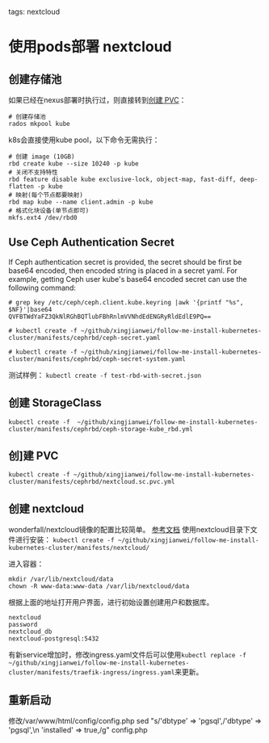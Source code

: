 <!-- toc -->

tags: nextcloud

# 使用pods部署 nextcloud

## 创建存储池

如果已经在nexus部署时执行过，则直接转到[创建 PVC](#jump1)：
```
# 创建存储池
rados mkpool kube
```
k8s会直接使用kube pool，以下命令无需执行：
```
# 创建 image (10GB)
rbd create kube --size 10240 -p kube
# 关闭不支持特性
rbd feature disable kube exclusive-lock, object-map, fast-diff, deep-flatten -p kube
# 映射(每个节点都要映射)
rbd map kube --name client.admin -p kube
# 格式化块设备(单节点即可)
mkfs.ext4 /dev/rbd0
```

## Use Ceph Authentication Secret

If Ceph authentication secret is provided, the secret should be first be base64 encoded, then encoded string is placed in a secret yaml. For example, getting Ceph user kube's base64 encoded secret can use the following command:

```
# grep key /etc/ceph/ceph.client.kube.keyring |awk '{printf "%s", $NF}'|base64
QVFBTWdYaFZ3QkNlRGhBQTlubFBhRnlmVVNhdEdENGRyRldEdlE9PQ==
```

`# kubectl create -f ~/github/xingjianwei/follow-me-install-kubernetes-cluster/manifests/cephrbd/ceph-secret.yaml`

`# kubectl create -f ~/github/xingjianwei/follow-me-install-kubernetes-cluster/manifests/cephrbd/ceph-secret-system.yaml`

测试样例：
`kubectl create -f test-rbd-with-secret.json`

## 创建 StorageClass
`kubectl create -f  ~/github/xingjianwei/follow-me-install-kubernetes-cluster/manifests/cephrbd/ceph-storage-kube_rbd.yml`


## <span id="jump1">创]建 PVC</span>

`kubectl create -f ~/github/xingjianwei/follow-me-install-kubernetes-cluster/manifests/cephrbd/nextcloud.sc.pvc.yml`

## 创建 nextcloud
wonderfall/nextcloud镜像的配置比较简单。
[参考文档](https://www.ilanni.com/?p=13238)
使用nextcloud目录下文件进行安装：
`kubectl create -f ~/github/xingjianwei/follow-me-install-kubernetes-cluster/manifests/nextcloud/`

进入容器：
```
mkdir /var/lib/nextcloud/data
chown -R www-data:www-data /var/lib/nextcloud/data
```
根据上面的地址打开用户界面，进行初始设置创建用户和数据库。
```
nextcloud
password
nextcloud_db
nextcloud-postgresql:5432
```
有新service增加时，修改ingress.yaml文件后可以使用`kubectl replace -f  ~/github/xingjianwei/follow-me-install-kubernetes-cluster/manifests/traefik-ingress/ingress.yaml`来更新。

## 重新启动
修改/var/www/html/config/config.php
sed "s/'dbtype' => 'pgsql',/'dbtype' => 'pgsql',\n  'installed' => true,/g" config.php